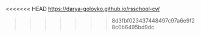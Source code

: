 <<<<<<< HEAD
https://darya-golovko.github.io/rsschool-cv/
>>>>>>> 8d3fbf023437448497c97a6e9f28c0b6495bd9dc
